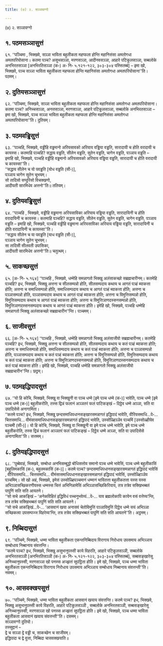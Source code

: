 ```yaml
---
title: (७) २. सञ्ञावग्गो

---
```

(७) २. सञ्ञावग्गो  


## १. पठमसञ्ञासुत्तं

६१. ‘‘पञ्चिमा , भिक्खवे, सञ्ञा भाविता बहुलीकता महप्फला होन्ति महानिसंसा अमतोगधा अमतपरियोसाना। कतमा पञ्च? असुभसञ्ञा, मरणसञ्ञा, आदीनवसञ्ञा, आहारे पटिकूलसञ्ञा, सब्बलोके अनभिरतसञ्ञा [अनभिरतिसञ्ञा (क॰) अ॰ नि॰ ५.१२१-१२२, ३०३-३०४ पस्सितब्बं] – इमा खो, भिक्खवे, पञ्च सञ्ञा भाविता बहुलीकता महप्फला होन्ति महानिसंसा अमतोगधा अमतपरियोसाना’’ति। पठमम्।  


## २. दुतियसञ्ञासुत्तं

६२. ‘‘पञ्चिमा, भिक्खवे, सञ्ञा भाविता बहुलीकता महप्फला होन्ति महानिसंसा अमतोगधा अमतपरियोसाना। कतमा पञ्च? अनिच्चसञ्ञा, अनत्तसञ्ञा, मरणसञ्ञा, आहारे पटिकूलसञ्ञा, सब्बलोके अनभिरतसञ्ञा – इमा खो, भिक्खवे, पञ्च सञ्ञा भाविता बहुलीकता महप्फला होन्ति महानिसंसा अमतोगधा अमतपरियोसाना’’ति। दुतियम्।  


## ३. पठमवड्ढिसुत्तं

६३. ‘‘पञ्चहि, भिक्खवे, वड्ढीहि वड्ढमानो अरियसावको अरियाय वड्ढिया वड्ढति, सारादायी च होति वरादायी च कायस्स। कतमाहि पञ्चहि? सद्धाय वड्ढति, सीलेन वड्ढति, सुतेन वड्ढति, चागेन वड्ढति, पञ्ञाय वड्ढति – इमाहि खो, भिक्खवे, पञ्चहि वड्ढीहि वड्ढमानो अरियसावको अरियाय वड्ढिया वड्ढति, सारादायी च होति वरादायी च कायस्सा’’ति।  
‘‘सद्धाय सीलेन च यो पवड्ढति [योध वड्ढति (सी॰)],  
पञ्ञाय चागेन सुतेन चूभयम्।  
सो तादिसो सप्पुरिसो विचक्खणो,  
आदीयती सारमिधेव अत्तनो’’ति॥ ततियम्।  


## ४. दुतियवड्ढिसुत्तं

६४. ‘‘पञ्चहि , भिक्खवे, वड्ढीहि वड्ढमाना अरियसाविका अरियाय वड्ढिया वड्ढति, सारादायिनी च होति वरादायिनी च कायस्स। कतमाहि पञ्चहि? सद्धाय वड्ढति, सीलेन वड्ढति, सुतेन वड्ढति, चागेन वड्ढति, पञ्ञाय वड्ढति – इमाहि खो, भिक्खवे, पञ्चहि वड्ढीहि वड्ढमाना अरियसाविका अरियाय वड्ढिया वड्ढति, सारादायिनी च होति वरादायिनी च कायस्सा’’ति।  
‘‘सद्धाय सीलेन च या पवड्ढति [याध वड्ढति (सी॰)],  
पञ्ञाय चागेन सुतेन चूभयम्।  
सा तादिसी सीलवती उपासिका,  
आदीयती सारमिधेव अत्तनो’’ति॥ चतुत्थम्।  


## ५. साकच्छसुत्तं

६५. [अ॰ नि॰ ५.१६४] ‘‘पञ्चहि , भिक्खवे, धम्मेहि समन्नागतो भिक्खु अलंसाकच्छो सब्रह्मचारीनम्। कतमेहि पञ्चहि? इध, भिक्खवे, भिक्खु अत्तना च सीलसम्पन्नो होति, सीलसम्पदाय कथाय च आगतं पञ्हं ब्याकत्ता होति; अत्तना च समाधिसम्पन्नो होति, समाधिसम्पदाय कथाय च आगतं पञ्हं ब्याकत्ता होति; अत्तना च पञ्ञासम्पन्नो होति, पञ्ञासम्पदाय कथाय च आगतं पञ्हं ब्याकत्ता होति; अत्तना च विमुत्तिसम्पन्नो होति, विमुत्तिसम्पदाय कथाय च आगतं पञ्हं ब्याकत्ता होति; अत्तना च विमुत्तिञाणदस्सनसम्पन्नो होति, विमुत्तिञाणदस्सनसम्पदाय कथाय च आगतं पञ्हं ब्याकत्ता होति। इमेहि खो, भिक्खवे, पञ्चहि धम्मेहि समन्नागतो भिक्खु अलंसाकच्छो सब्रह्मचारीन’’न्ति। पञ्चमम्।  


## ६. साजीवसुत्तं

६६. [अ॰ नि॰ ५.१६४] ‘‘पञ्चहि , भिक्खवे, धम्मेहि समन्नागतो भिक्खु अलंसाजीवो सब्रह्मचारीनम्। कतमेहि पञ्चहि? इध, भिक्खवे, भिक्खु अत्तना च सीलसम्पन्नो होति, सीलसम्पदाय कथाय च कतं पञ्हं ब्याकत्ता होति; अत्तना च समाधिसम्पन्नो होति, समाधिसम्पदाय कथाय च कतं पञ्हं ब्याकत्ता होति; अत्तना च पञ्ञासम्पन्नो होति, पञ्ञासम्पदाय कथाय च कतं पञ्हं ब्याकत्ता होति; अत्तना च विमुत्तिसम्पन्नो होति, विमुत्तिसम्पदाय कथाय च कतं पञ्हं ब्याकत्ता होति; अत्तना च विमुत्तिञाणदस्सनसम्पन्नो होति, विमुत्तिञाणदस्सनसम्पदाय कथाय च कतं पञ्हं ब्याकत्ता होति। इमेहि खो, भिक्खवे, पञ्चहि धम्मेहि समन्नागतो भिक्खु अलंसाजीवो सब्रह्मचारीन’’न्ति। छट्ठम्।  


## ७. पठमइद्धिपादसुत्तं

६७. ‘‘यो हि कोचि, भिक्खवे, भिक्खु वा भिक्खुनी वा पञ्च धम्मे [इमे पञ्च धम्मे (क॰)] भावेति, पञ्च धम्मे [इमे पञ्च धम्मे (क॰)] बहुलीकरोति, तस्स द्विन्नं फलानं अञ्ञतरं फलं पाटिकङ्खं – दिट्ठेव धम्मे अञ्ञा, सति वा उपादिसेसे अनागामिता।  
‘‘कतमे पञ्च? इध, भिक्खवे, भिक्खु छन्दसमाधिपधानसङ्खारसमन्नागतं इद्धिपादं भावेति, वीरियसमाधि…पे॰… चित्तसमाधि… वीमंसासमाधिपधानसङ्खारसमन्नागतं इद्धिपादं भावेति, उस्सोळ्हिञ्ञेव पञ्चमिं [उस्सोळ्हीयेव पञ्चमी (सी॰)]। यो हि कोचि, भिक्खवे, भिक्खु वा भिक्खुनी वा इमे पञ्च धम्मे भावेति, इमे पञ्च धम्मे बहुलीकरोति, तस्स द्विन्नं फलानं अञ्ञतरं फलं पाटिकङ्खं – दिट्ठेव धम्मे अञ्ञा, सति वा उपादिसेसे अनागामिता’’ति। सत्तमम्।  


## ८. दुतियइद्धिपादसुत्तं

६८. ‘‘पुब्बेवाहं, भिक्खवे, सम्बोधा अनभिसम्बुद्धो बोधिसत्तोव समानो पञ्च धम्मे भावेसिं, पञ्च धम्मे बहुलीकासिं [बहुलिमकासिं (क॰), बहुलमकासिं (क॰)]। कतमे पञ्च? छन्दसमाधिपधानसङ्खारसमन्नागतं इद्धिपादं भावेसिं , वीरियसमाधि… चित्तसमाधि… वीमंसासमाधिपधानसङ्खारसमन्नागतं इद्धिपादं भावेसिं, उस्सोळ्हिञ्ञेव पञ्चमिम्। सो खो अहं, भिक्खवे, इमेसं उस्सोळ्हिपञ्चमानं धम्मानं भावितत्ता बहुलीकतत्ता यस्स यस्स अभिञ्ञासच्छिकरणीयस्स धम्मस्स चित्तं अभिनिन्नामेसिं अभिञ्ञासच्छिकिरियाय, तत्र तत्रेव सक्खिभब्बतं पापुणिं सति सति आयतने।  
‘‘सो सचे आकङ्खिं – ‘अनेकविहितं इद्धिविधं पच्चनुभवेय्यं…पे॰… याव ब्रह्मलोकापि कायेन वसं वत्तेय्य’न्ति, तत्र तत्रेव सक्खिभब्बतं पापुणिं सति सति आयतने।  
‘‘सो सचे आकङ्खिं…पे॰… ‘आसवानं खया अनासवं चेतोविमुत्तिं पञ्ञाविमुत्तिं दिट्ठेव धम्मे सयं अभिञ्ञा सच्छिकत्वा उपसम्पज्ज विहरेय्य’न्ति, तत्र तत्रेव सक्खिभब्बतं पापुणिं सति सति आयतने’’ति। अट्ठमम्।  


## ९. निब्बिदासुत्तं

६९. ‘‘पञ्चिमे, भिक्खवे, धम्मा भाविता बहुलीकता एकन्तनिब्बिदाय विरागाय निरोधाय उपसमाय अभिञ्ञाय सम्बोधाय निब्बानाय संवत्तन्ति।  
‘‘कतमे पञ्च? इध, भिक्खवे, भिक्खु असुभानुपस्सी काये विहरति, आहारे पटिकूलसञ्ञी, सब्बलोके अनभिरतसञ्ञी [अनभिरतिसञ्ञी (क॰) अ॰ नि॰ ५.१२१-१२२, ३०३-३०४ पस्सितब्बं], सब्बसङ्खारेसु अनिच्चानुपस्सी, मरणसञ्ञा खो पनस्स अज्झत्तं सूपट्ठिता होति। इमे खो, भिक्खवे, पञ्च धम्मा भाविता बहुलीकता एकन्तनिब्बिदाय विरागाय निरोधाय उपसमाय अभिञ्ञाय सम्बोधाय निब्बानाय संवत्तन्ती’’ति। नवमम्।  


## १०. आसवक्खयसुत्तं

७०. ‘‘पञ्चिमे, भिक्खवे, धम्मा भाविता बहुलीकता आसवानं खयाय संवत्तन्ति। कतमे पञ्च? इध, भिक्खवे, भिक्खु असुभानुपस्सी काये विहरति, आहारे पटिकूलसञ्ञी , सब्बलोके अनभिरतसञ्ञी, सब्बसङ्खारेसु अनिच्चानुपस्सी, मरणसञ्ञा खो पनस्स अज्झत्तं सूपट्ठिता होति। इमे खो, भिक्खवे, पञ्च धम्मा भाविता बहुलीकता आसवानं खयाय संवत्तन्ती’’ति। दसमम्।  
सञ्ञावग्गो दुतियो।  
तस्सुद्दानं –  
द्वे च सञ्ञा द्वे वड्ढी च, साकच्छेन च साजीवम्।  
इद्धिपादा च द्वे वुत्ता, निब्बिदा चासवक्खयाति॥  